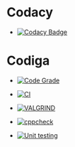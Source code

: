 # Codacy
* [![Codacy Badge](https://app.codacy.com/project/badge/Grade/63a379d7cc7c49d8a5b01c5c563a7e3b)](https://www.codacy.com/gh/Tarun800/Mini-project-C-Student-Records/dashboard?utm_source=github.com&amp;utm_medium=referral&amp;utm_content=Tarun800/Mini-project-C-Student-Records&amp;utm_campaign=Badge_Grade)

# Codiga
* [![Code Grade](https://api.codiga.io/project/32263/status/svg)](https://app.codiga.io/public/project/32263/Mini-project-C-Student-Records/dashboard)

* [![CI](https://github.com/Tarun800/Mini-project-C-Student-Records/actions/workflows/main.yml/badge.svg)](https://github.com/Tarun800/Mini-project-C-Student-Records/actions/workflows/main.yml)

* [![VALGRIND](https://github.com/Tarun800/Mini-project-C-Student-Records/actions/workflows/VAL.yml/badge.svg)](https://github.com/Tarun800/Mini-project-C-Student-Records/actions/workflows/VAL.yml)

* [![cppcheck](https://github.com/Tarun800/Mini-project-C-Student-Records/actions/workflows/cpp.yml/badge.svg)](https://github.com/Tarun800/Mini-project-C-Student-Records/actions/workflows/cpp.yml)

* [![Unit testing](https://github.com/Tarun800/Mini-project-C-Student-Records/actions/workflows/unit.yml/badge.svg)](https://github.com/Tarun800/Mini-project-C-Student-Records/actions/workflows/unit.yml)

